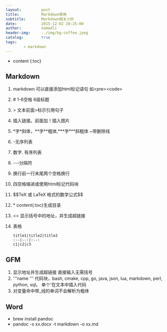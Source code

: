 ```yaml
---
layout:         post
title:          Markdown使用
subtitle:       Markdown相关小抄
date:           2015-12-02 20:25:00
author:         nomadli
header-img:     ../img/bg-coffee.jpeg
catalog:        true
tags:
        - markdown
---
```


* content
{:toc}

## Markdown  
1.  markdown 可以直接添加html标记语句  如\<pre\>\<code\>
2.  \# 1-6空格 6级标题  
3.  \> 文本前面>标示引用句子  
4.  []() 插入链接。前面加！插入图片   
5.  \*字\*斜体，\**字\**粗体,\***字\***斜粗体 \~带删除线
6.  \-无序列表  
7.  数字. 有序列表 
8.  \-\-\-分隔符  
9.  换行前一行末尾两个空格换行  
10. 四空格缩进或使用html标记代码块  
11. \$\$TeX 或 LaTeX 格式的数学公式\$\$  
12. \* content\{\:toc\}生成目录  
13. \<\> 显示括号中的地址，并生成超链接
14. 表格
    
        title1|title2|title3
        :--|--:|:--:
        c1|c2|c3

## GFM
01. 显示地址并生成超链接 直接输入无需括号  
02. \'\'\'name \'\'\' 代码块，bash, cmake, cpp, go, java, json, lua, markdown, perl, python, sql。 单个\'在文本中插入代码  
03. 对变量命中带_线的单词不会解析为粗体  

## Word
- brew install pandoc
- pandoc -s xx.docx -t markdown -o xx.md
